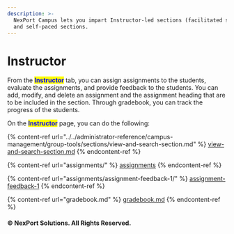 ```yaml
---
description: >-
  NexPort Campus lets you impart Instructor-led sections (facilitated section)
  and self-paced sections.
---
```


# Instructor

From the <mark style="color:blue;">**Instructor**</mark> tab, you can assign assignments to the students, evaluate the assignments, and provide feedback to the students. You can add, modify, and delete an assignment and the assignment heading that are to be included in the section. Through gradebook, you can track the progress of the students.

On the <mark style="color:blue;">**Instructor**</mark> page, you can do the following:

{% content-ref url="../../administrator-reference/campus-management/group-tools/sections/view-and-search-section.md" %}
[view-and-search-section.md](../../administrator-reference/campus-management/group-tools/sections/view-and-search-section.md)
{% endcontent-ref %}

{% content-ref url="assignments/" %}
[assignments](assignments/)
{% endcontent-ref %}

{% content-ref url="assignments/assignment-feedback-1/" %}
[assignment-feedback-1](assignments/assignment-feedback-1/)
{% endcontent-ref %}

{% content-ref url="gradebook.md" %}
[gradebook.md](gradebook.md)
{% endcontent-ref %}

#### © NexPort Solutions. All Rights Reserved.
